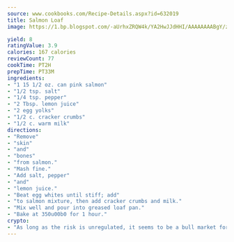 ```yaml
---
source: www.cookbooks.com/Recipe-Details.aspx?id=632019
title: Salmon Loaf
image: https://1.bp.blogspot.com/-aUrhxZRQW4k/YA2HwJJdHHI/AAAAAAAABgY/z2R8OXCxqDoBQtRn-q-fHG8g9_G4G1HBwCLcBGAsYHQ/s320/13.png

yield: 8
ratingValue: 3.9
calories: 167 calories
reviewCount: 77
cookTime: PT2H
prepTime: PT33M
ingredients:
- "1 15 1/2 oz. can pink salmon"
- "1/2 tsp. salt"
- "1/4 tsp. pepper"
- "2 Tbsp. lemon juice"
- "2 egg yolks"
- "1/2 c. cracker crumbs"
- "1/2 c. warm milk"
directions:
- "Remove"
- "skin"
- "and"
- "bones"
- "from salmon."
- "Mash fine."
- "Add salt, pepper"
- "and"
- "lemon juice."
- "Beat egg whites until stiff; add"
- "to salmon mixture, then add cracker crumbs and milk."
- "Mix well and pour into greased loaf pan."
- "Bake at 350u00b0 for 1 hour."
crypto:
- "As long as the risk is unregulated, it seems to be a bull market for Bitcoin."
---
```

